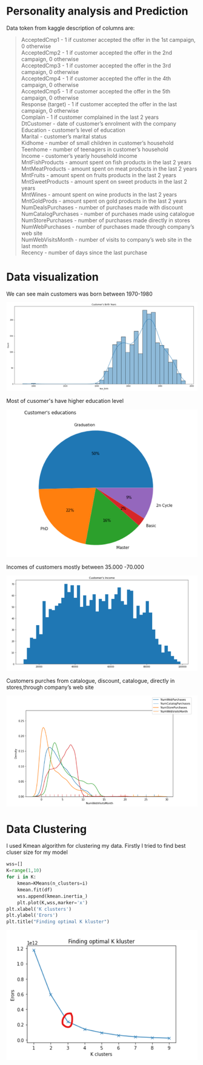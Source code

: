 # Personality analysis and Prediction 
Data token from kaggle description of columns are: <br />
> AcceptedCmp1 - 1 if customer accepted the offer in the 1st campaign, 0 otherwise <br />
AcceptedCmp2 - 1 if customer accepted the offer in the 2nd campaign, 0 otherwise <br />
AcceptedCmp3 - 1 if customer accepted the offer in the 3rd campaign, 0 otherwise <br />
AcceptedCmp4 - 1 if customer accepted the offer in the 4th campaign, 0 otherwise <br />
AcceptedCmp5 - 1 if customer accepted the offer in the 5th campaign, 0 otherwise <br />
Response (target) - 1 if customer accepted the offer in the last campaign, 0 otherwise <br />
Complain - 1 if customer complained in the last 2 years <br />
DtCustomer - date of customer’s enrolment with the company <br />
Education - customer’s level of education <br />
Marital - customer’s marital status <br />
Kidhome - number of small children in customer’s household <br />
Teenhome - number of teenagers in customer’s household <br />
Income - customer’s yearly household income <br />
MntFishProducts - amount spent on fish products in the last 2 years <br />
MntMeatProducts - amount spent on meat products in the last 2 years <br />
MntFruits - amount spent on fruits products in the last 2 years <br />
MntSweetProducts - amount spent on sweet products in the last 2 years <br />
MntWines - amount spent on wine products in the last 2 years <br />
MntGoldProds - amount spent on gold products in the last 2 years <br />
NumDealsPurchases - number of purchases made with discount <br />
NumCatalogPurchases - number of purchases made using catalogue <br />
NumStorePurchases - number of purchases made directly in stores <br />
NumWebPurchases - number of purchases made through company’s web site <br />
NumWebVisitsMonth - number of visits to company’s web site in the last month <br />
Recency - number of days since the last purchase <br />


# Data visualization

We can see main customers was born between 1970-1980

![](https://github.com/tural327/test/blob/main/img/birth.png) <br />

Most of cusomer's have higher education level

![](https://github.com/tural327/test/blob/main/img/edu.png) <br />

Incomes of customers mostly between 35.000 -70.000

![](https://github.com/tural327/test/blob/main/img/income.png) <br />

Customers purches from catalogue, discount, catalogue, directly in stores,through company’s web site

![](https://github.com/tural327/test/blob/main/img/purch.png) <br />


# Data Clustering
I used Kmean algorithm for clustering my data.
Firstly I tried to find best cluser size for my model
```python
wss=[]
K=range(1,10)
for i in K:
    kmean=KMeans(n_clusters=i)
    kmean.fit(df)
    wss.append(kmean.inertia_)
    plt.plot(K,wss,marker='x')
plt.xlabel('K clusters')
plt.ylabel('Erors')
plt.title("Finding optimal K kluster")
```
![](https://github.com/tural327/test/blob/main/img/cluster.png) <br />
